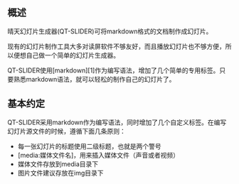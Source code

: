 ## 概述

晴天幻灯片生成器(QT-SLIDER)可将markdown格式的文档制作成幻灯片。

现有的幻灯片制作工具大多对读屏软件不够友好，而且播放幻灯片也不够方便，所以便想自己做一个简单的幻灯片生成器。

QT-SLIDER使用[markdown][1]作为编写语法，增加了几个简单的专用标签。只要熟悉markdown语法，就可以轻松的制作自己的幻灯片了。

## 基本约定

QT-SLIDER采用markdown作为编写语法，同时增加了几个自定义标签。在编写幻灯片源文件的时候，遵循下面几条原则：

* 每一张幻灯片的标题使用二级标题，也就是两个警号
* [media:媒体文件名]，用来插入媒体文件（声音或者视频）
* 媒体文件存放到media目录下
* 图片文件建议存放在img目录下



[markdown]: http://markdown.tw/

